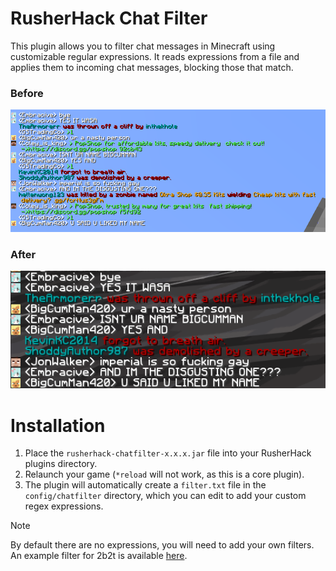 # RusherHack Chat Filter
This plugin allows you to filter chat messages in Minecraft using customizable regular expressions. It reads expressions from a file and applies them to incoming chat messages, blocking those that match.

### Before
![](.github/assets/before.png)

### After
![](.github/assets/after.png)

# Installation
1. Place the `rusherhack-chatfilter-x.x.x.jar` file into your RusherHack plugins directory.
2. Relaunch your game (`*reload` will not work, as this is a core plugin).
3. The plugin will automatically create a `filter.txt` file in the `config/chatfilter` directory, which you can edit to add your custom regex expressions.

> [!NOTE]
> By default there are no expressions, you will need to add your own filters. \
> An example filter for 2b2t is available [here](https://github.com/TehPicix/rusherhack-chat-filter/wiki/Example-Filter).
